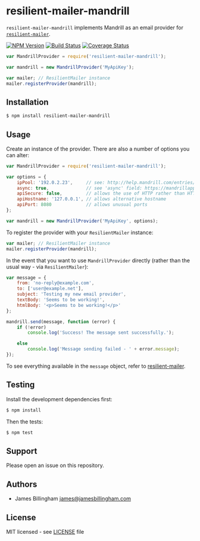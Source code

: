 # resilient-mailer-mandrill

`resilient-mailer-mandrill` implements Mandrill as an email provider for
[`resilient-mailer`](//github.com/billinghamj/resilient-mailer).

[![NPM Version](https://img.shields.io/npm/v/resilient-mailer-mandrill.svg?style=flat)](//www.npmjs.org/package/resilient-mailer-mandrill)
[![Build Status](https://img.shields.io/travis/billinghamj/resilient-mailer-mandrill.svg?style=flat)](//travis-ci.org/billinghamj/resilient-mailer-mandrill)
[![Coverage Status](https://img.shields.io/coveralls/billinghamj/resilient-mailer-mandrill.svg?style=flat)](//coveralls.io/r/billinghamj/resilient-mailer-mandrill)

```js
var MandrillProvider = require('resilient-mailer-mandrill');

var mandrill = new MandrillProvider('MyApiKey');

var mailer; // ResilientMailer instance
mailer.registerProvider(mandrill);
```

## Installation

```bash
$ npm install resilient-mailer-mandrill
```

## Usage

Create an instance of the provider. There are also a number of options you can
alter:

```js
var MandrillProvider = require('resilient-mailer-mandrill');

var options = {
	ipPool: '192.0.2.23',     // see: http://help.mandrill.com/entries/24182062
	async: true,              // see 'async' field: https://mandrillapp.com/api/docs/messages.html#method-send
	apiSecure: false,         // allows the use of HTTP rather than HTTPS
	apiHostname: '127.0.0.1', // allows alternative hostname
	apiPort: 8080             // allows unusual ports
};

var mandrill = new MandrillProvider('MyApiKey', options);
```

To register the provider with your `ResilientMailer` instance:

```js
var mailer; // ResilientMailer instance
mailer.registerProvider(mandrill);
```

In the event that you want to use `MandrillProvider` directly (rather than the
usual way - via `ResilientMailer`):

```js
var message = {
	from: 'no-reply@example.com',
	to: ['user@example.net'],
	subject: 'Testing my new email provider',
	textBody: 'Seems to be working!',
	htmlBody: '<p>Seems to be working!</p>'
};

mandrill.send(message, function (error) {
	if (!error)
		console.log('Success! The message sent successfully.');

	else
		console.log('Message sending failed - ' + error.message);
});
```

To see everything available in the `message` object, refer to
[resilient-mailer](//github.com/billinghamj/resilient-mailer).

## Testing

Install the development dependencies first:

```bash
$ npm install
```

Then the tests:

```bash
$ npm test
```

## Support

Please open an issue on this repository.

## Authors

- James Billingham <james@jamesbillingham.com>

## License

MIT licensed - see [LICENSE](LICENSE) file
